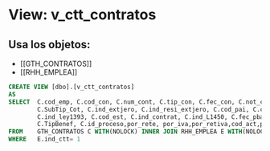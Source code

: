 # View: v_ctt_contratos

## Usa los objetos:
- [[GTH_CONTRATOS]]
- [[RHH_EMPLEA]]

```sql
CREATE VIEW [dbo].[v_ctt_contratos]
AS
SELECT	C.cod_emp, C.cod_con, C.num_cont, C.tip_con, C.fec_con, C.not_con, C.cla_sal, C.tip_cot,
		C.SubTip_Cot, C.ind_extjero, C.ind_resi_extjero, C.cod_pai, C.cod_dep, C.cod_ciu,
		C.ind_ley1393, C.cod_est, C.ind_contrat, C.ind_L1450, C.fec_pba, C.num_req, C.Tip_VincDian,
		C.TipBenef, C.id_proceso,por_rete, por_iva,por_retiva,cod_act,por_ica,por_SSctt
FROM	GTH_CONTRATOS C WITH(NOLOCK) INNER JOIN RHH_EMPLEA E WITH(NOLOCK) ON C.cod_emp =E.cod_emp
WHERE	E.ind_ctt= 1

```
